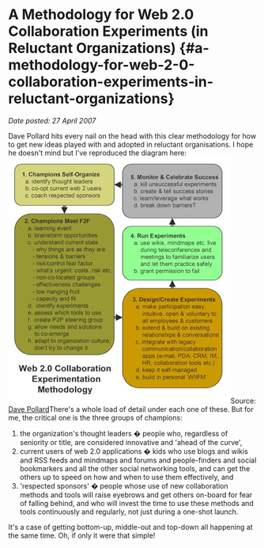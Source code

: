 # A Methodology for Web 2.0 Collaboration Experiments (in Reluctant Organizations) {#a-methodology-for-web-2-0-collaboration-experiments-in-reluctant-organizations}

_Date posted: 27 April 2007_

Dave Pollard hits every nail on the head with this clear methodology for how to get new ideas played with and adopted in reluctant organisations. I hope he doesn't mind but I've reproduced the diagram here:![Methodology for collaboration ideas adoption - from Dave Pollard](./exportlc.php_files/web2collabmethodology.jpg "Methodology for collaboration ideas adoption - from Dave Pollard")Source: [Dave Pollard](http://blogs.salon.com/0002007/categories/businessInnovation/2007/04/25.html)There's a whole load of detail under each one of these. But for me, the critical one is the three groups of champions:

1.  the organization's thought leaders � people who, regardless of seniority or title, are considered innovative and 'ahead of the curve',
2.  current users of web 2.0 applications � kids who use blogs and wikis and RSS feeds and mindmaps and forums and people-finders and social bookmarkers and all the other social networking tools, and can get the others up to speed on how and when to use them effectively, and
3.  'respected sponsors' � people whose use of new collaboration methods and tools will raise eyebrows and get others on-board for fear of falling behind, and who will invest the time to use these methods and tools continuously and regularly, not just during a one-shot launch.

It's a case of getting bottom-up, middle-out and top-down all happening at the same time. Oh, if only it were that simple!